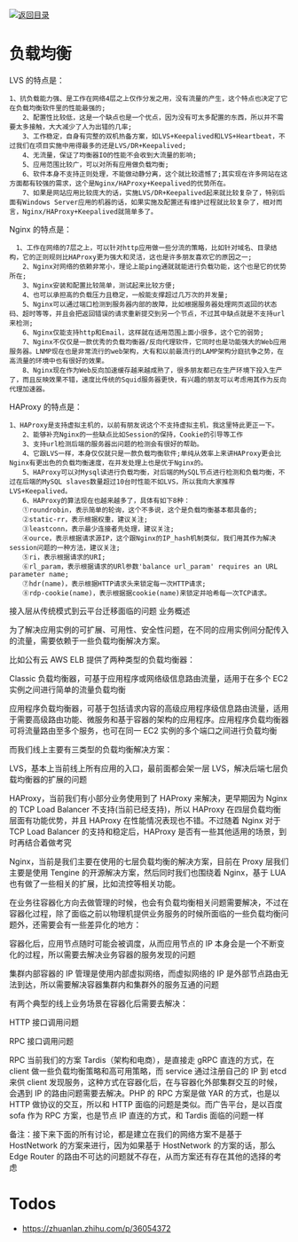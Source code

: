 [![返回目录](https://parg.co/Udx)](https://parg.co/UdT)

# 负载均衡

LVS 的特点是：

    1、抗负载能力强、是工作在网络4层之上仅作分发之用，没有流量的产生，这个特点也决定了它在负载均衡软件里的性能最强的;
    　　2、配置性比较低，这是一个缺点也是一个优点，因为没有可太多配置的东西，所以并不需要太多接触，大大减少了人为出错的几率;
    　　3、工作稳定，自身有完整的双机热备方案，如LVS+Keepalived和LVS+Heartbeat，不过我们在项目实施中用得最多的还是LVS/DR+Keepalived;
    　　4、无流量，保证了均衡器IO的性能不会收到大流量的影响;
    　　5、应用范围比较广，可以对所有应用做负载均衡;
    　　6、软件本身不支持正则处理，不能做动静分离，这个就比较遗憾了;其实现在许多网站在这方面都有较强的需求，这个是Nginx/HAProxy+Keepalived的优势所在。
    　　7、如果是网站应用比较庞大的话，实施LVS/DR+Keepalived起来就比较复杂了，特别后面有Windows Server应用的机器的话，如果实施及配置还有维护过程就比较复杂了，相对而言，Nginx/HAProxy+Keepalived就简单多了。

Nginx 的特点是：

    　1、工作在网络的7层之上，可以针对http应用做一些分流的策略，比如针对域名、目录结构，它的正则规则比HAProxy更为强大和灵活，这也是许多朋友喜欢它的原因之一;
    　　2、Nginx对网络的依赖非常小，理论上能ping通就就能进行负载功能，这个也是它的优势所在;
    　　3、Nginx安装和配置比较简单，测试起来比较方便;
    　　4、也可以承担高的负载压力且稳定，一般能支撑超过几万次的并发量;
    　　5、Nginx可以通过端口检测到服务器内部的故障，比如根据服务器处理网页返回的状态码、超时等等，并且会把返回错误的请求重新提交到另一个节点，不过其中缺点就是不支持url来检测;
    　　6、Nginx仅能支持http和Email，这样就在适用范围上面小很多，这个它的弱势;
    　　7、Nginx不仅仅是一款优秀的负载均衡器/反向代理软件，它同时也是功能强大的Web应用服务器。LNMP现在也是非常流行的web架构，大有和以前最流行的LAMP架构分庭抗争之势，在高流量的环境中也有很好的效果。
    　　8、Nginx现在作为Web反向加速缓存越来越成熟了，很多朋友都已在生产环境下投入生产了，而且反映效果不错，速度比传统的Squid服务器更快，有兴趣的朋友可以考虑用其作为反向代理加速器。

HAProxy 的特点是：

    1、HAProxy是支持虚拟主机的，以前有朋友说这个不支持虚拟主机，我这里特此更正一下。
    　　2、能够补充Nginx的一些缺点比如Session的保持，Cookie的引导等工作
    　　3、支持url检测后端的服务器出问题的检测会有很好的帮助。
    　　4、它跟LVS一样，本身仅仅就只是一款负载均衡软件;单纯从效率上来讲HAProxy更会比Nginx有更出色的负载均衡速度，在并发处理上也是优于Nginx的。
    　　5、HAProxy可以对Mysql读进行负载均衡，对后端的MySQL节点进行检测和负载均衡，不过在后端的MySQL slaves数量超过10台时性能不如LVS，所以我向大家推荐LVS+Keepalived。
    　　6、HAProxy的算法现在也越来越多了，具体有如下8种：
    　　①roundrobin，表示简单的轮询，这个不多说，这个是负载均衡基本都具备的;
    　　②static-rr，表示根据权重，建议关注;
    　　③leastconn，表示最少连接者先处理，建议关注;
    　　④ource，表示根据请求源IP，这个跟Nginx的IP_hash机制类似，我们用其作为解决session问题的一种方法，建议关注;
    　　⑤ri，表示根据请求的URI;
    　　⑥rl_param，表示根据请求的URl参数'balance url_param' requires an URL parameter name;
    　　⑦hdr(name)，表示根据HTTP请求头来锁定每一次HTTP请求;
    　　⑧rdp-cookie(name)，表示根据据cookie(name)来锁定并哈希每一次TCP请求。

接入层从传统模式到云平台迁移面临的问题
业务概述

为了解决应用实例的可扩展、可用性、安全性问题，在不同的应用实例间分配传入的流量，需要依赖于一些负载均衡解决方案。

比如公有云 AWS ELB 提供了两种类型的负载均衡器：

Classic 负载均衡器，可基于应用程序或网络级信息路由流量，适用于在多个 EC2 实例之间进行简单的流量负载均衡

应用程序负载均衡器，可基于包括请求内容的高级应用程序级信息路由流量，适用于需要高级路由功能、微服务和基于容器的架构的应用程序。应用程序负载均衡器可将流量路由至多个服务，也可在同一 EC2 实例的多个端口之间进行负载均衡

而我们线上主要有三类型的负载均衡解决方案：

LVS，基本上当前线上所有应用的入口，最前面都会架一层 LVS，解决后端七层负载均衡器的扩展的问题

HAProxy，当前我们有小部分业务使用到了 HAProxy 来解决，更早期因为 Nginx 的 TCP Load Balancer 不支持(当前已经支持)，所以 HAProxy 在四层负载均衡层面有功能优势，并且 HAProxy 在性能情况表现也不错。不过随着 Nginx 对于 TCP Load Balancer 的支持和稳定后，HAProxy 是否有一些其他适用的场景，到时再结合着做考究

Nginx，当前是我们主要在使用的七层负载均衡的解决方案，目前在 Proxy 层我们主要是使用 Tengine 的开源解决方案，然后同时我们也围绕着 Nginx，基于 LUA 也有做了一些相关的扩展，比如流控等相关功能。

在业务往容器化方向去做管理的时候，也会有负载均衡相关问题需要解决，不过在容器化过程，除了面临之前以物理机提供业务服务的时候所面临的一些负载均衡问题外，还需要会有一些差异化的地方：

容器化后，应用节点随时可能会被调度，从而应用节点的 IP 本身会是一个不断变化的过程，所以需要去解决业务容器的服务发现的问题

集群内部容器的 IP 管理是使用内部虚拟网络，而虚拟网络的 IP 是外部节点路由无法到达，所以需要解决容器集群内和集群外的服务互通的问题

有两个典型的线上业务场景在容器化后需要去解决：

HTTP 接口调用问题

RPC 接口调用问题

RPC 当前我们的方案 Tardis（架构和电商），是直接走 gRPC 直连的方式，在 client 做一些负载均衡策略和高可用策略，而 service 通过注册自己的 IP 到 etcd 来供 client 发现服务，这种方式在容器化后，在与容器化外部集群交互的时候，会遇到 IP 的路由问题需要去解决。PHP 的 RPC 方案是做 YAR 的方式，也是以 HTTP 做协议的交互，所以和 HTTP 面临的问题是类似。而广告平台，是以百度 sofa 作为 RPC 方案，也是节点 IP 直连的方式，和 Tardis 面临的问题一样

备注：接下来下面的所有讨论，都是建立在我们的网络方案不是基于 HostNetwork 的方案来进行，因为如果基于 HostNetwork 的方案的话，那么 Edge Router 的路由不可达的问题就不存在，从而方案还有存在其他的选择的考虑

# Todos

- https://zhuanlan.zhihu.com/p/36054372
